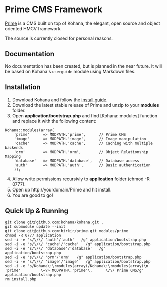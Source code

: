 # Prime CMS Framework

[Prime](http://github.com/birkir/prime) is a CMS built on top of Kohana, the elegant, open source and object oriented HMCV framework.

The source is currently closed for personal reasons.

## Documentation
No documentation has been created, but is planned in the near future. It will be based on Kohana's `userguide` module using Markdown files.

## Installation
1. Download Kohana and follow the [install guide](http://kohanaframework.org/3.3/guide/kohana/install).
2. Download the latest stable release of Prime and unzip to your **modules** folder.
3. Open **application/bootstrap.php** and find [Kohana::modules] function and replace it with the following content:

~~~
Kohana::modules(array(
	'prime'      => MODPATH.'prime',      // Prime CMS
	'image'      => MODPATH.'image',      // Image manipulation
	'cache'      => MODPATH.'cache',      // Caching with multiple backends
	'orm'        => MODPATH.'orm',        // Object Relationship Mapping
	'database'   => MODPATH.'database',   // Database access
	'auth'       => MODPATH.'auth',       // Basic authentication
	));
~~~

4. Allow write permissions recursivly to **application** folder (chmod -R 0777).
5. Open up http://yourdomain/Prime and hit install. 
6. You are good to go!


## Quick Up & Running

~~~
git clone git@github.com:kohana/kohana.git .
git submodule update --init
git clone git@github.com:birkir/prime.git modules/prime
chmod -R 0777 application
sed -i -e "s/\/\/ 'auth'/'auth'   /g" application/bootstrap.php
sed -i -e "s/\/\/ 'cache'/'cache'   /g" application/bootstrap.php
sed -i -e "s/\/\/ 'database'/'database'   /g" application/bootstrap.php
sed -i -e "s/\/\/ 'orm'/'orm'   /g" application/bootstrap.php
sed -i -e "s/\/\/ 'image'/'image'   /g" application/bootstrap.php
sed -i -e "s/Kohana\:\:modules(array(/Kohana\:\:modules(array(\n        'prime'         \=\> MODPATH\.'prime'\,      \/\/ Prime CMS/g" application/bootstrap.php
rm install.php
